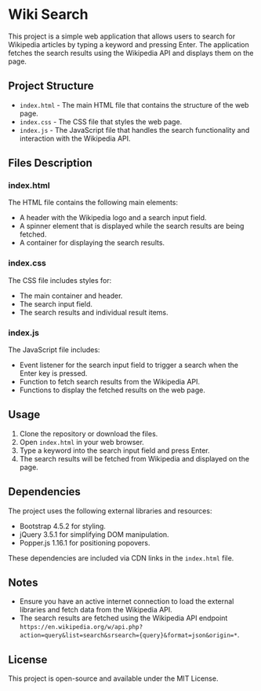 # Wiki Search

This project is a simple web application that allows users to search for Wikipedia articles by typing a keyword and pressing Enter. The application fetches the search results using the Wikipedia API and displays them on the page.

## Project Structure

- `index.html` - The main HTML file that contains the structure of the web page.
- `index.css` - The CSS file that styles the web page.
- `index.js` - The JavaScript file that handles the search functionality and interaction with the Wikipedia API.

## Files Description

### index.html

The HTML file contains the following main elements:
- A header with the Wikipedia logo and a search input field.
- A spinner element that is displayed while the search results are being fetched.
- A container for displaying the search results.

### index.css

The CSS file includes styles for:
- The main container and header.
- The search input field.
- The search results and individual result items.

### index.js

The JavaScript file includes:
- Event listener for the search input field to trigger a search when the Enter key is pressed.
- Function to fetch search results from the Wikipedia API.
- Functions to display the fetched results on the web page.

## Usage

1. Clone the repository or download the files.
2. Open `index.html` in your web browser.
3. Type a keyword into the search input field and press Enter.
4. The search results will be fetched from Wikipedia and displayed on the page.

## Dependencies

The project uses the following external libraries and resources:
- Bootstrap 4.5.2 for styling.
- jQuery 3.5.1 for simplifying DOM manipulation.
- Popper.js 1.16.1 for positioning popovers.

These dependencies are included via CDN links in the `index.html` file.

## Notes

- Ensure you have an active internet connection to load the external libraries and fetch data from the Wikipedia API.
- The search results are fetched using the Wikipedia API endpoint `https://en.wikipedia.org/w/api.php?action=query&list=search&srsearch={query}&format=json&origin=*`.

## License

This project is open-source and available under the MIT License.
